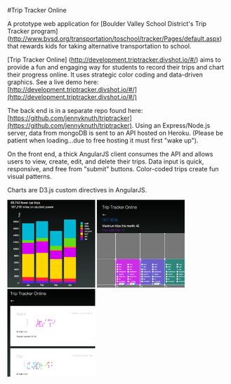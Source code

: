 #Trip Tracker Online

A prototype web application for [Boulder Valley School District's Trip Tracker program] (http://www.bvsd.org/transportation/toschool/tracker/Pages/default.aspx) that rewards kids for taking alternative transportation to school.

[Trip Tracker Online] (http://development.triptracker.divshot.io/#/) aims to provide a fun and engaging way for students to record their trips and chart their progress online. It uses strategic color coding and data-driven graphics. See a live demo here: [http://development.triptracker.divshot.io/#/](http://development.triptracker.divshot.io/#/)

The back end is in a separate repo found here: [https://github.com/jennyknuth/triptracker](https://github.com/jennyknuth/triptracker). Using an Express/Node.js server, data from mongoDB is sent to an API hosted on Heroku. (Please be patient when loading…due to free hosting it must first "wake up"). 

On the front end, a thick AngularJS client consumes the API and allows users to view, create, edit, and delete their trips. Data input is quick, responsive, and free from "submit" buttons. Color-coded trips create fun visual patterns. 

Charts are D3.js custom directives in AngularJS. 

<img src="TTStackedBar.png" width="200" height="200" />
<img src="TripTrackerCalendar.png" width="200" height="200" />
<img src="ParentIndex.png" width="200" height="200" />
